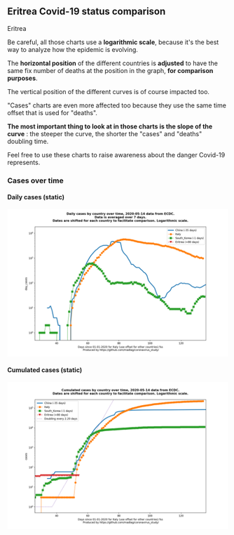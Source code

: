 ## Eritrea Covid-19 status comparison 

Eritrea



Be careful, all those charts use a **logarithmic scale**, because it's the best way to analyze how the epidemic is evolving.
 
The **horizontal position** of the different countries is **adjusted** to have the same fix number of deaths at the position in the graph, **for comparison purposes**.

The vertical position of the different curves is of course impacted too.

"Cases" charts are even more affected too because they use the same time offset that is used for "deaths".

**The most important thing to look at in those charts is the slope of the curve** : the steeper the curve, the shorter the "cases" and "deaths" doubling time.

Feel free to use these charts to raise awareness about the danger Covid-19 represents. 


 
### Cases over time
 
#### Daily cases (static)
![Eritrea covid-19 daily cases static chart](https://raw.githubusercontent.com/madlag/coronavirus_study/master/notebooks/graphs/2020-05-14/countries/Eritrea/2020-05-14_Eritrea_day_cases.png "Eritrea covid-19 day_cases static chart")   
 
#### Cumulated cases (static)
![Eritrea covid-19 cumulated cases static chart](https://raw.githubusercontent.com/madlag/coronavirus_study/master/notebooks/graphs/2020-05-14/countries/Eritrea/2020-05-14_Eritrea_cases.png "Eritrea covid-19 cases static chart")   

